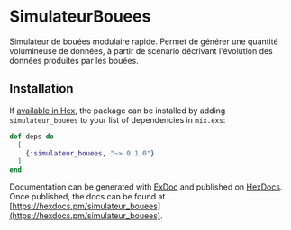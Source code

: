 # SimulateurBouees

Simulateur de bouées modulaire rapide. Permet de générer une quantité volumineuse de données,
à partir de scénario décrivant l'évolution des données produites par les bouées.

## Installation

If [available in Hex](https://hex.pm/docs/publish), the package can be installed
by adding `simulateur_bouees` to your list of dependencies in `mix.exs`:

```elixir
def deps do
  [
    {:simulateur_bouees, "~> 0.1.0"}
  ]
end
```

Documentation can be generated with [ExDoc](https://github.com/elixir-lang/ex_doc)
and published on [HexDocs](https://hexdocs.pm). Once published, the docs can
be found at [https://hexdocs.pm/simulateur_bouees](https://hexdocs.pm/simulateur_bouees).

